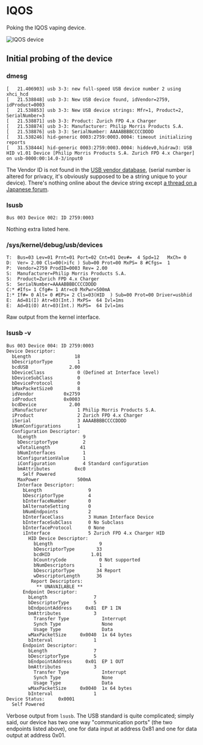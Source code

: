 # IQOS

Poking the IQOS vaping device.

![IQOS device](https://github.com/vaxxi/iqos/raw/master/iqos.jpg)


## Initial probing of the device

### dmesg

```
[   21.406903] usb 3-3: new full-speed USB device number 2 using xhci_hcd
[   21.538848] usb 3-3: New USB device found, idVendor=2759, idProduct=0003
[   21.538853] usb 3-3: New USB device strings: Mfr=1, Product=2, SerialNumber=3
[   21.538871] usb 3-3: Product: Zurich FPD 4.x Charger
[   21.538874] usb 3-3: Manufacturer: Philip Morris Products S.A.
[   21.538876] usb 3-3: SerialNumber: AAAABBBBCCCCDDDD
[   31.538246] hid-generic 0003:2759:0003.0004: timeout initializing reports
[   31.538444] hid-generic 0003:2759:0003.0004: hiddev0,hidraw3: USB HID v1.01 Device [Philip Morris Products S.A. Zurich FPD 4.x Charger] on usb-0000:00:14.0-3/input0
```

The Vendor ID is not found in the [USB vendor database](https://usb-ids.gowdy.us/read/UD?restrict=2), (serial number is altered for privacy, it's obviously supposed to be a string unique to your device). There's nothing online about the device
string except [a thread on a Japanese forum](https://translate.google.ro/translate?hl=en&sl=ja&u=http://yomogi.2ch.net/test/read.cgi/smoking/1461584144/&prev=search).

### lsusb

```
Bus 003 Device 002: ID 2759:0003  
```

Nothing extra listed here.

### /sys/kernel/debug/usb/devices

```
T:  Bus=03 Lev=01 Prnt=01 Port=02 Cnt=01 Dev#=  4 Spd=12   MxCh= 0
D:  Ver= 2.00 Cls=00(>ifc ) Sub=00 Prot=00 MxPS= 8 #Cfgs=  1
P:  Vendor=2759 ProdID=0003 Rev= 2.00
S:  Manufacturer=Philip Morris Products S.A.
S:  Product=Zurich FPD 4.x Charger
S:  SerialNumber=AAAABBBBCCCCDDDD
C:* #Ifs= 1 Cfg#= 1 Atr=c0 MxPwr=500mA
I:* If#= 0 Alt= 0 #EPs= 2 Cls=03(HID  ) Sub=00 Prot=00 Driver=usbhid
E:  Ad=81(I) Atr=03(Int.) MxPS=  64 Ivl=1ms
E:  Ad=01(O) Atr=03(Int.) MxPS=  64 Ivl=1ms
```

Raw output from the kernel interface. 

### lsusb -v

```
Bus 003 Device 004: ID 2759:0003  
Device Descriptor:
  bLength                18
  bDescriptorType         1
  bcdUSB               2.00
  bDeviceClass            0 (Defined at Interface level)
  bDeviceSubClass         0 
  bDeviceProtocol         0 
  bMaxPacketSize0         8
  idVendor           0x2759 
  idProduct          0x0003 
  bcdDevice            2.00
  iManufacturer           1 Philip Morris Products S.A.
  iProduct                2 Zurich FPD 4.x Charger
  iSerial                 3 AAAABBBBCCCCDDDD
  bNumConfigurations      1
  Configuration Descriptor:
    bLength                 9
    bDescriptorType         2
    wTotalLength           41
    bNumInterfaces          1
    bConfigurationValue     1
    iConfiguration          4 Standard configuration
    bmAttributes         0xc0
      Self Powered
    MaxPower              500mA
    Interface Descriptor:
      bLength                 9
      bDescriptorType         4
      bInterfaceNumber        0
      bAlternateSetting       0
      bNumEndpoints           2
      bInterfaceClass         3 Human Interface Device
      bInterfaceSubClass      0 No Subclass
      bInterfaceProtocol      0 None
      iInterface              5 Zurich FPD 4.x Charger HID
        HID Device Descriptor:
          bLength                 9
          bDescriptorType        33
          bcdHID               1.01
          bCountryCode            0 Not supported
          bNumDescriptors         1
          bDescriptorType        34 Report
          wDescriptorLength      36
         Report Descriptors: 
           ** UNAVAILABLE **
      Endpoint Descriptor:
        bLength                 7
        bDescriptorType         5
        bEndpointAddress     0x81  EP 1 IN
        bmAttributes            3
          Transfer Type            Interrupt
          Synch Type               None
          Usage Type               Data
        wMaxPacketSize     0x0040  1x 64 bytes
        bInterval               1
      Endpoint Descriptor:
        bLength                 7
        bDescriptorType         5
        bEndpointAddress     0x01  EP 1 OUT
        bmAttributes            3
          Transfer Type            Interrupt
          Synch Type               None
          Usage Type               Data
        wMaxPacketSize     0x0040  1x 64 bytes
        bInterval               1
Device Status:     0x0001
  Self Powered
```

Verbose output from `lsusb`. The USB standard is quite complicated; simply
said, our device has two one way "communication ports" (the two endpoints
listed above), one for data input at address 0x81 and one for data output at
address 0x01.

